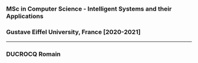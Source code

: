 ### MSc in Computer Science - Intelligent Systems and their Applications
### Gustave Eiffel University, France [2020-2021]

****

### DUCROCQ Romain
